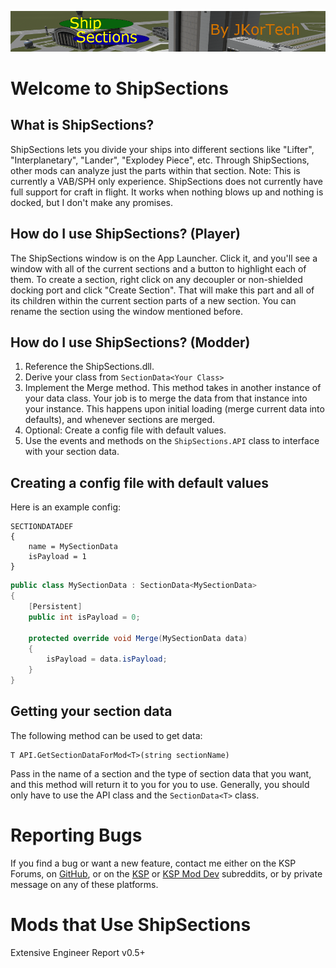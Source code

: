 ![ShipSections Logo](https://raw.githubusercontent.com/jkoritzinsky/ShipSections/master/ShipSections%20Banner.png)

Welcome to ShipSections
===

What is ShipSections?
---

ShipSections lets you divide your ships into different sections like "Lifter", "Interplanetary", "Lander", "Explodey Piece", etc.  Through ShipSections, other mods can analyze just the parts within that section. Note: This is currently a VAB/SPH only experience.  ShipSections does not currently have full support for craft in flight.  It works when nothing blows up and nothing is docked, but I don't make any promises.

How do I use ShipSections? (Player)
---

The ShipSections window is on the App Launcher.  Click it, and you'll see a window with all of the current sections and a button to highlight each of them.
To create a section, right click on any decoupler or non-shielded docking port and click "Create Section".  That will make this part and all of its children within the current section parts of a new section.  You can rename the section using the window mentioned before.

How do I use ShipSections? (Modder)
---
1. Reference the ShipSections.dll.
2. Derive your class from `SectionData<Your Class>`
3. Implement the Merge method. This method takes in another instance of your data class.  Your job is to merge the data from that instance into your instance.  This happens upon initial loading (merge current data into defaults), and whenever sections are merged.
4. Optional: Create a config file with default values.
5. Use the events and methods on the `ShipSections.API` class to interface with your section data.

Creating a config file with default values
---
Here is an example config:
```
SECTIONDATADEF
{
    name = MySectionData
    isPayload = 1
}
```


```cs
public class MySectionData : SectionData<MySectionData>
{
    [Persistent]
    public int isPayload = 0;
    
    protected override void Merge(MySectionData data)
    {
        isPayload = data.isPayload;
    }
}
```

Getting your section data
---
The following method can be used to get data:
```
T API.GetSectionDataForMod<T>(string sectionName)
```
Pass in the name of a section and the type of section data that you want, and this method will return it to you for you to use. Generally, you should only have to use the API class and the `SectionData<T>` class.

Reporting Bugs
===

If you find a bug or want a new feature, contact me either on the KSP Forums, on [GitHub](https://github.com/jkoritzinsky/ShipSections/issues), or on the [KSP](reddit.com/r/KerbalSpaceProgram) or [KSP Mod Dev](reddit.com/r/KSPModDevelopment) subreddits, or by private message on any of these platforms.


Mods that Use ShipSections
===
Extensive Engineer Report v0.5+